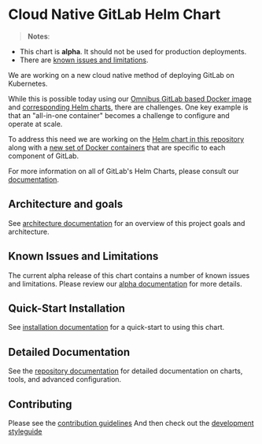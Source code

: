 # Cloud Native GitLab Helm Chart

> **Notes**:
  * This chart is **alpha**. It should not be used for production deployments.
  * There are [known issues and limitations](doc/architecture/alpha.md).


We are working on a new cloud native method of deploying GitLab on Kubernetes.

While this is possible today using our [Omnibus GitLab based Docker image](https://docs.gitlab.com/omnibus/docker/README.html) and [corresponding Helm charts](https://gitlab.com/charts/charts.gitlab.io), there are challenges.
One key example is that an "all-in-one container" becomes a challenge to configure and operate at scale.

To address this need we are working on the [Helm chart in this repository](#helm-charts) along with a [new set of Docker containers](https://gitlab.com/gitlab-org/build/CNG) that are specific to each component of GitLab.

For more information on all of GitLab's Helm Charts, please consult our [documentation](http://docs.gitlab.com/ce/install/kubernetes/).

## Architecture and goals

See [architecture documentation](doc/architecture/README.md) for an overview
of this project goals and architecture.

## Known Issues and Limitations

The current alpha release of this chart contains a number of known issues and limitations. Please review our [alpha documentation]() for more details.

## Quick-Start Installation

See [installation documentation](doc/installation/README.md) for a quick-start to using this chart.

## Detailed Documentation

See the [repository documentation](doc/README.md) for detailed documentation on charts, tools, and advanced configuration.

## Contributing

Please see the [contribution guidelines](CONTRIBUTING.md)
And then check out the [development styleguide](doc/development/README.md)
